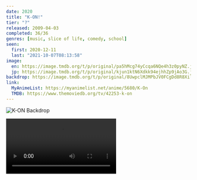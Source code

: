 ```yaml
---
date: 2020
title: "K-ON!"
tier: "?"
released: 2009-04-03
completed: 36/36
genres: [music, slice of life, comedy, school]
seen:
  first: 2020-12-11
  last: "2021-10-07T08:13:58"
image:
  en: https://image.tmdb.org/t/p/original/pa5hMcg74yCcqa6NQe4h3z0pyNZ.jpg
  jp: https://image.tmdb.org/t/p/original/kjun1ktN6Xdkk94ejhhZp9jAo3G.jpg
backdrop: https://image.tmdb.org/t/p/original/8UwpclMJMPbJV0FCgDd8R8XilRY.jpg
link:
  MyAnimeList: https://myanimelist.net/anime/5680/K-On
  TMDB: https://www.themoviedb.org/tv/42253-k-on
---
```


![K-ON Backdrop](https://image.tmdb.org/t/p/original/xNi32Q5bIfOie0ls3Fd3D3WkWnO.jpg)

![!Video](./yui-wants-to-do-the-vocals.mp4 "Yui wants to do the vocals")
